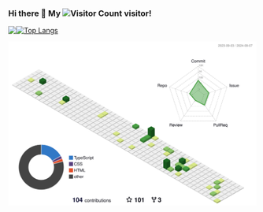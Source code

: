 ### Hi there 👋 My ![Visitor Count](https://profile-counter.glitch.me/Inchill/count.svg) visitor!

<!--
**Inchill/Inchill** is a ✨ _special_ ✨ repository because its `README.md` (this file) appears on your GitHub profile.

Here are some ideas to get you started:

- 🔭 I’m currently working on ...
- 🌱 I’m currently learning ...
- 👯 I’m looking to collaborate on ...
- 🤔 I’m looking for help with ...
- 💬 Ask me about ...
- 📫 How to reach me: ...
- 😄 Pronouns: ...
- ⚡ Fun fact: ...
-->

<a href="https://github.com/Inchill">
  <img align="left" src="https://github-readme-stats.vercel.app/api/?username=Inchill&count_private=true&show_icons=true&repo=github-readme-stats" />
</a>


[![Top Langs](https://github-readme-stats.vercel.app/api/top-langs/?username=Inchill)](https://github.com/Inchill/github-readme-stats)

![](./profile-3d-contrib/profile-green-animate.svg)
